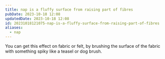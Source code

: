 ```yaml
---
title: nap is a fluffy surface from raising part of fibres
pubDate: 2023-10-18 12:08
updatedDate: 2023-10-18 12:08
id: 20231018121075-nap-is-a-fluffy-surface-from-raising-part-of-fibres
aliases:
  - nap
---
```

You can get this effect on fabric or felt, by brushing the surface of the fabric with something spiky like a teasel or dog brush.